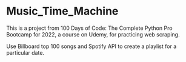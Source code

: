 # Music_Time_Machine

This is a project from 100 Days of Code: The Complete Python Pro Bootcamp for 2022, a course on Udemy, for practicing web scraping.

Use Billboard top 100 songs and Spotify API to create a playlist for a particular date.
